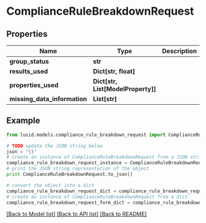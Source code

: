 # ComplianceRuleBreakdownRequest


## Properties
Name | Type | Description | Notes
------------ | ------------- | ------------- | -------------
**group_status** | **str** |  | 
**results_used** | **Dict[str, float]** |  | 
**properties_used** | **Dict[str, List[ModelProperty]]** |  | 
**missing_data_information** | **List[str]** |  | 

## Example

```python
from lusid.models.compliance_rule_breakdown_request import ComplianceRuleBreakdownRequest

# TODO update the JSON string below
json = "{}"
# create an instance of ComplianceRuleBreakdownRequest from a JSON string
compliance_rule_breakdown_request_instance = ComplianceRuleBreakdownRequest.from_json(json)
# print the JSON string representation of the object
print ComplianceRuleBreakdownRequest.to_json()

# convert the object into a dict
compliance_rule_breakdown_request_dict = compliance_rule_breakdown_request_instance.to_dict()
# create an instance of ComplianceRuleBreakdownRequest from a dict
compliance_rule_breakdown_request_form_dict = compliance_rule_breakdown_request.from_dict(compliance_rule_breakdown_request_dict)
```
[[Back to Model list]](../README.md#documentation-for-models) [[Back to API list]](../README.md#documentation-for-api-endpoints) [[Back to README]](../README.md)


